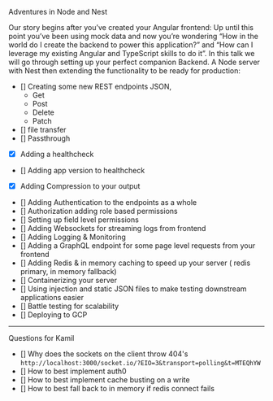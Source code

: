 Adventures in Node and Nest

Our story begins after you’ve created your Angular frontend: Up until this point you’ve been using mock data and now you’re wondering “How in the world do I create the backend to power this application?” and “How can I leverage my existing Angular and TypeScript skills to do it”.  In this talk we will go through setting up your perfect companion Backend. A Node server with Nest then extending the functionality to be ready for production:

- [] Creating some new REST endpoints JSON, 
    * Get
    * Post
    * Delete
    * Patch
- [] file transfer 
- [] Passthrough 
- [x] Adding a healthcheck
- [] Adding app version to healthcheck
- [x] Adding Compression to your output
- [] Adding Authentication to the endpoints as a whole
- [] Authorization adding role based permissions
- [] Setting up field level permissions
- [] Adding Websockets for streaming logs from frontend
- [] Adding Logging & Monitoring
- [] Adding a GraphQL endpoint for some page level requests from your frontend
- [] Adding Redis & in memory caching to speed up your server ( redis primary, in memory fallback)
- [] Containerizing your server
- [] Using injection and static JSON files to make testing downstream applications easier
- [] Battle testing for scalability
- [] Deploying to GCP


-----

Questions for Kamil
- [] Why does the sockets on the client throw 404's `http://localhost:3000/socket.io/?EIO=3&transport=polling&t=MTEQhYW `
- [] How to best implement auth0
- [] How to best implement cache busting on a write
- [] How to best fall back to in memory if redis connect fails
